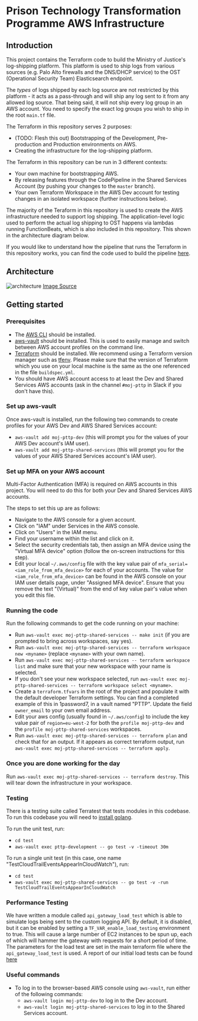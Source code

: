 # Prison Technology Transformation Programme AWS Infrastructure

## Introduction

This project contains the Terraform code to build the Ministry of Justice's log-shipping platform. This platform is used to ship logs from various sources (e.g. Palo Alto firewalls and the DNS/DHCP service) to the OST (Operational Security Team) Elasticsearch endpoint.

The _types_ of logs shipped by each log source are not restricted by this platform - it acts as a pass-through and will ship any log sent to it from any allowed log source. That being said, it will not ship every log group in an AWS account. You need to specify the exact log groups you wish to ship in the root `main.tf` file.

The Terraform in this repository serves 2 purposes:

- (TODO: Flesh this out) Bootstrapping of the Development, Pre-production and Production environments on AWS.
- Creating the infrastructure for the log-shipping platform.

The Terraform in this repository can be run in 3 different contexts:

- Your own machine for bootstrapping AWS.
- By releasing features through the CodePipeline in the Shared Services Account (by pushing your changes to the `master` branch).
- Your own Terraform Workspace in the AWS Dev account for testing changes in an isolated workspace (further instructions below).

The majority of the Teraform in this repository is used to create the AWS infrastructure needed to support log shipping. The application-level logic used to perform the actual log shipping to OST happens via lambdas running FunctionBeats, which is also included in this repository. This shown in the architecture diagram below.

If you would like to understand how the pipeline that runs the Terraform in this repository works, you can find the code used to build the pipeline [here](https://github.com/ministryofjustice/pttp-shared-services-infrastructure).

## Architecture

![architecture](diagrams/architecture.png)
[Image Source](diagrams/architecture.drawio)

## Getting started

### Prerequisites

- The [AWS CLI](https://aws.amazon.com/cli/) should be installed.
- [aws-vault](https://github.com/99designs/aws-vault) should be installed. This is used to easily manage and switch between AWS account profiles on the command line.
- [Terraform](https://www.terraform.io/) should be installed. We recommend using a Terraform version manager such as [tfenv](https://github.com/tfutils/tfenv). Please make sure that the version of Terraform which you use on your local machine is the same as the one referenced in the file `buildspec.yml`.
- You should have AWS account access to at least the Dev and Shared Services AWS accounts (ask in the channel `#moj-pttp` in Slack if you don't have this).

### Set up aws-vault

Once aws-vault is installed, run the following two commands to create profiles for your AWS Dev and AWS Shared Services account:

- `aws-vault add moj-pttp-dev` (this will prompt you for the values of your AWS Dev account's IAM user).
- `aws-vault add moj-pttp-shared-services` (this will prompt you for the values of your AWS Shared Services account's IAM user).

### Set up MFA on your AWS account

Multi-Factor Authentication (MFA) is required on AWS accounts in this project. You will need to do this for both your Dev and Shared Services AWS accounts.

The steps to set this up are as follows:

- Navigate to the AWS console for a given account.
- Click on "IAM" under Services in the AWS console.
- Click on "Users" in the IAM menu.
- Find your username within the list and click on it.
- Select the security credentials tab, then assign an MFA device using the "Virtual MFA device" option (follow the on-screen instructions for this step).
- Edit your local `~/.aws/config` file with the key value pair of `mfa_serial=<iam_role_from_mfa_device>` for each of your accounts. The value for `<iam_role_from_mfa_device>` can be found in the AWS console on your IAM user details page, under "Assigned MFA device". Ensure that you remove the text "(Virtual)" from the end of key value pair's value when you edit this file.

### Running the code

Run the following commands to get the code running on your machine:

- Run `aws-vault exec moj-pttp-shared-services -- make init` (if you are prompted to bring across workspaces, say yes).
- Run `aws-vault exec moj-pttp-shared-services -- terraform workspace new <myname>` (replace `<myname>` with your own name).
- Run `aws-vault exec moj-pttp-shared-services -- terraform workspace list` and make sure that your new workspace with your name is selected.
- If you don't see your new workspace selected, run `aws-vault exec moj-pttp-shared-services -- terraform workspace select <myname>`.
- Create a `terraform.tfvars` in the root of the project and populate it with the default developer Terraform settings. You can find a completed example of this in 1password7, in a vault named "PTTP". Update the field `owner_email` to your own email address.
- Edit your aws config (usually found in `~/.aws/config`) to include the key value pair of `region=eu-west-2` for both the `profile moj-pttp-dev` and the `profile moj-pttp-shared-services` workspaces.
- Run `aws-vault exec moj-pttp-shared-services -- terraform plan` and check that for an output. If it appears as correct terraform output, run `aws-vault exec moj-pttp-shared-services -- terraform apply`.

### Once you are done working for the day

Run `aws-vault exec moj-pttp-shared-services -- terraform destroy`. This will tear down the infrastructure in your workspace.

### Testing

There is a testing suite called Terratest that tests modules in this codebase.
To run this codebase you will need to [install golang](https://formulae.brew.sh/formula/go).

To run the unit test, run:

- `cd test`
- `aws-vault exec pttp-development -- go test -v -timeout 30m`

To run a single unit test (in this case, one name "TestCloudTrailEventsAppearInCloudWatch"), run:

- `cd test`
- `aws-vault exec moj-pttp-shared-services -- go test -v -run TestCloudTrailEventsAppearInCloudWatch`

### Performance Testing

We have written a module called `api_gateway_load_test` which is able to simulate logs being sent to
the custom logging API. By default, it is disabled, but it can be enabled by setting a `TF_VAR_enable_load_testing`
environment to true. This will cause a large number of EC2 instances to be spun up, each of which will hammer the
gateway with requests for a short period of time. The parameters for the load test are set in the main terraform file
where the `api_gateway_load_test` is used. A report of our initial load tests can be found [here](documentation/load_test_report_16th_july_2020/Logging_API_load_test.md)

### Useful commands

- To log in to the browser-based AWS console using `aws-vault`, run either of the following commands:
  - `aws-vault login moj-pttp-dev` to log in to the Dev account.
  - `aws-vault login moj-pttp-shared-services` to log in to the Shared Services account.
